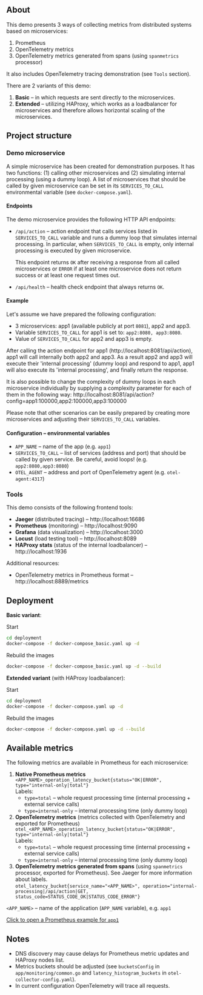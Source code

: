 ## About

This demo presents 3 ways of collecting metrics from distributed systems based on microservices:

1. Prometheus
2. OpenTelemetry metrics
3. OpenTelemetry metrics generated from spans (using `spanmetrics` processor)

It also includes OpenTelemetry tracing demonstration (see `Tools` section).

There are 2 variants of this demo:

1. **Basic** – in which requests are sent directly to the microservices.
2. **Extended** – utilizing HAProxy, which works as a loadbalancer for microservices and therefore allows horizontal
   scaling of the microservices.

## Project structure

### Demo microservice

A simple microservice has been created for demonstration purposes. It has two functions: (1) calling other microservices
and
(2) simulating internal processing (using a dummy loop). A list of microservices that should be called by given
microservice can be set in its `SERVICES_TO_CALL` environmental variable (see `docker-compose.yaml`).

#### Endpoints

The demo microservice provides the following HTTP API endpoints:

* `/api/action` – action endpoint that calls services listed in `SERVICES_TO_CALL` variable and runs a dummy loop that
  simulates internal processing. In particular, when `SERVICES_TO_CALL` is empty, only internal processing is executed by given microservice.
  
  This endpoint returns `OK` after receiving a response from all called microservices
  or `ERROR` if at least one microservice does not return success or at least one request times out.
* `/api/health` – health check endpoint that always returns `OK`.

#### Example

Let's assume we have prepared the following configuration:

* 3 microservices: app1 (available publicly at port `8081`), app2 and app3.
* Variable `SERVICES_TO_CALL` for app1 is set to: `app2:8080, app3:8080`.
* Value of `SERVICES_TO_CALL` for app2 and app3 is empty.

After calling the action endpoint for app1 (http://localhost:8081/api/action), app1 will call internally both app2 and
app3. As a result app2 and app3 will execute their 'internal processing' (dummy loop) and respond to app1, app1 will
also execute its 'internal processing', and finally return the response.

It is also possible to change the complexity of dummy loops in each microservice individually by supplying a complexity
parameter for each of them in the following way:
http://localhost:8081/api/action?config=app1:100000,app2:100000,app3:100000

Please note that other scenarios can be easily prepared by creating more microservices and adjusting their `SERVICES_TO_CALL`
variables.

#### Configuration – environmental variables

* `APP_NAME` – name of the app (e.g. `app1`)
* `SERVICES_TO_CALL` – list of services (address and port) that should be called by given service. Be careful, avoid
  loops! (e.g. `app2:8080,app3:8080`)
* `OTEL_AGENT` – address and port of OpenTelemetry agent (e.g. `otel-agent:4317`)

### Tools

This demo consists of the following frontend tools:

* **Jaeger** (distributed tracing) – http://localhost:16686
* **Prometheus** (monitoring) – http://localhost:9090
* **Grafana** (data visualization) – http://localhost:3000
* **Locust** (load testing tool) – http://localhost:8089
* **HAProxy stats** (status of the internal loadbalancer) – http://localhost:1936

Additional resources:

* OpenTelemetry metrics in Prometheus format – http://localhost:8889/metrics

## Deployment

**Basic variant**:  

Start
```sh
cd deployment
docker-compose -f docker-compose_basic.yaml up -d
```
Rebuild the images
```sh
docker-compose -f docker-compose_basic.yaml up -d --build
```


**Extended variant** (with HAProxy loadbalancer):

Start
```sh
cd deployment
docker-compose -f docker-compose.yaml up -d
```

Rebuild the images
```sh
docker-compose -f docker-compose.yaml up -d --build
```

## Available metrics

The following metrics are available in Prometheus for each microservice:

1. **Native Prometheus metrics**
   `<APP_NAME>_operation_latency_bucket{status="OK|ERROR", type="internal-only|total"}`    
   Labels:  
   * `type=total` – whole request processing time (internal processing + external service calls)
   * `type=internal-only` – internal processing time (only dummy loop)
2. **OpenTelemetry metrics** (metrics collected with OpenTelemetry and exported for Prometheus)
   `otel_<APP_NAME>_operation_latency_bucket{status="OK|ERROR", type="internal-only|total"}`  
   Labels:
   * `type=total` – whole request processing time (internal processing + external service calls)
   * `type=internal-only` – internal processing time (only dummy loop)   
3. **OpenTelemetry metrics generated from spans** (using `spanmetrics` processor, exported for Prometheus). See Jaeger for more information about labels.  
   `otel_latency_bucket{service_name="<APP_NAME>", operation="internal-processing|/api/action|GET, status_code=STATUS_CODE_OK|STATUS_CODE_ERROR"}`

`<APP_NAME>` – name of the application (`APP_NAME` variable), e.g. `app1`

[Click to open a Prometheus example for `app1`](http://localhost:9090/graph?g0.expr=histogram_quantile(0.95%2C%20sum(rate(app1_operation_latency_bucket%7Bstatus%3D%22OK%22%2C%20type%3D%22internal-only%22%7D%5B1m%5D))%20by%20(le))%20*%201000&g0.tab=0&g0.stacked=0&g0.show_exemplars=0&g0.range_input=15m&g1.expr=histogram_quantile(0.95%2C%20sum(rate(otel_app1_operation_latency_bucket%7Bstatus%3D%22OK%22%2C%20type%3D%22internal-only%22%7D%5B1m%5D))%20by%20(le))%20*%201000&g1.tab=0&g1.stacked=0&g1.show_exemplars=0&g1.range_input=15m&g2.expr=histogram_quantile(0.95%2C%20rate(otel_latency_bucket%7Bservice_name%3D%22app1%22%2C%20operation%3D%22internal-processing%22%7D%5B1m%5D))&g2.tab=0&g2.stacked=0&g2.show_exemplars=0&g2.range_input=15m) 

## Notes

* DNS discovery may cause delays for Prometheus metric updates and HAProxy nodes list.
* Metrics buckets should be adjusted (see `bucketsConfig` in `app/monitoring/common.go` and `latency_histogram_buckets`
  in `otel-collector-config.yaml`).
* In current configuration OpenTelemetry will trace all requests.  
